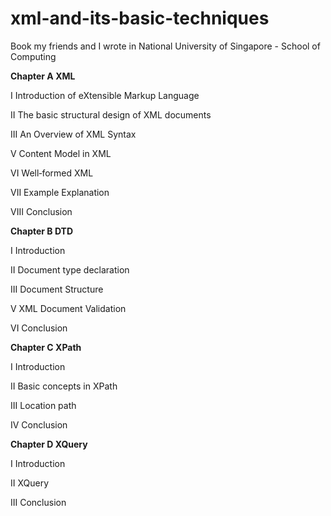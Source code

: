 # xml-and-its-basic-techniques
Book my friends and I wrote in National University of Singapore - School of Computing

**Chapter A XML**

I Introduction of eXtensible Markup Language 

II The basic structural design of XML documents 

III An Overview of XML Syntax 

V Content Model in XML

VI Well‐formed XML

VII Example Explanation 

VIII Conclusion

**Chapter B DTD**

I Introduction 

II Document type declaration 

III Document Structure 

V XML Document Validation 

VI Conclusion 

**Chapter C XPath**

I Introduction 

II Basic concepts in XPath 

III Location path 

IV Conclusion 

**Chapter D XQuery**

I Introduction 

II XQuery

III Conclusion 
